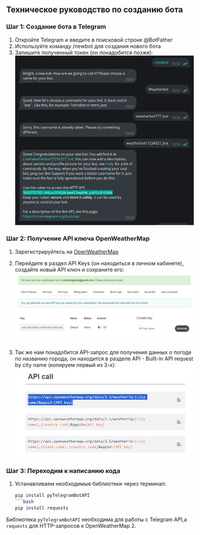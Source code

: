 
## Техническое руководство по созданию бота

### Шаг 1: Создание бота в Telegram

1. Откройте Telegram и введите в поисковой строке @BotFather
2. Используйте команду /newbot для создания нового бота
3. Запишите полученный токен (он понадобится позже): 
![Компьютер](img/BotFather.png)

### Шаг 2: Получение API ключа OpenWeatherMap

1. Зарегистрируйтесь на [OpenWeatherMap](https://openweathermap.org/)
2. Перейдите в раздел API Keys (он находиться в личном кабинете), создайте новый API ключ и сохраните его:
 ![Компьютер](img/key.png)

3. Так же нам понадобится API-запрос для получения данных о погоде по названию города, он находится в разделе API - Built-in API request by city name (копируем первый из 3-х):
 ![Компьютер](img/API.png)

### Шаг 3: Переходим к написанию кода
1. Устанавливаем необходимые библиотеки через терминал:
   ```bash
   pip install pyTelegramBotAPI
   ```bash
   pip install requests
Библиотека `pyTelegramBotAPI` необходима для работы с Telegram API,а  `requests` для HTTP-запросов к OpenWeatherMap 
2. 
